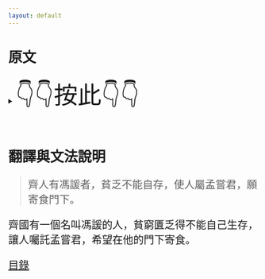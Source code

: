 ```yaml
---
layout: default
---
```

<head>
  <!-- ... -->
  <link rel="stylesheet" type="text/css" href="https://fonts.googleapis.com/earlyaccess/cwtexkai.css">
  <style>
    body {
     font-family: "cwTeXKai", serif;
    }
    p.big {
      line-height: 3;
      font-size: x-large;
    }
    p {
      font-size: 1.5em;
    }
    </style>
</head>

# 原文

<details>
  <summary>
    <span class="icon"><font size="16">👇👇按此👇👇</font></span>
  </summary>
  <p>
  項王軍壁垓下，兵少食盡，漢軍及諸侯兵圍之數重。夜聞漢軍四面皆楚歌，項王乃大驚曰：「漢皆已得楚乎？是何楚人之多也！」項王則夜起，飲帳中。有美人名虞，常幸從；駿馬名騅，常騎之。於是項王乃悲歌慨，自為詩曰：「力拔山兮氣蓋世，時不利兮騅不逝。騅不逝兮可柰何，虞兮虞兮柰若何！」歌數闋，美人和之。項王泣數行下，左右皆泣，莫能仰視。

  於是項王乃上馬騎，麾下壯士騎從者八百餘人，直夜潰圍南出，馳走。平明，漢軍乃覺之，令騎將灌嬰以五千騎追之。項王渡淮，騎能屬者百餘人耳。項王至陰陵，迷失道，問一田父，田父紿曰「左」。左，乃陷大澤中。以故漢追及之。項王乃復引兵而東，至東城，乃有二十八騎。漢騎追者數千人。項王自度不得脫。謂其騎曰：「吾起兵至今八歲矣，身七十餘戰，所當者破，所擊者服，未嘗敗北，遂霸有天下。然今卒困於此，此天之亡我，非戰之罪也。今日固決死，願為諸君快戰，必三勝之，為諸君潰圍，斬將，刈旗，令諸君知天亡我，非戰之罪也。」乃分其騎以為四隊，四向。漢軍圍之數重。項王謂其騎曰：「吾為公取彼一將。」令四面騎馳下，期山東為三處。於是項王大呼馳下，漢軍皆披靡，遂斬漢一將。是時，赤泉侯為騎將，追項王，項王瞋目而叱之，赤泉侯人馬俱驚，辟易數里與其騎會為三處。漢軍不知項王所在，乃分軍為三，復圍之。項王乃馳，復斬漢一都尉，殺數十百人，復聚其騎，亡其兩騎耳。乃謂其騎曰：「何如？」騎皆伏曰：「如大王言。」

  於是項王乃欲東渡烏江。烏江亭長檥船待，謂項王曰：「江東雖小，地方千里，眾數十萬人，亦足王也。願大王急渡。今獨臣有船，漢軍至，無以渡。」項王笑曰：「天之亡我，我何渡為！且籍與江東子弟八千人渡江而西，今無一人還，縱江東父兄憐而王我，我何面目見之？縱彼不言，籍獨不愧於心乎？」乃謂亭長曰：「吾知公長者。吾騎此馬五歲，所當無敵，嘗一日行千里，不忍殺之，以賜公。」乃令騎皆下馬步行，持短兵接戰。獨籍所殺漢軍數百人。項王身亦被十餘創。顧見漢騎司馬呂馬童，曰：「若非吾故人乎？」馬童面之，指王翳曰：「此項王也。」項王乃曰：「吾聞漢購我頭千金，邑萬戶，吾為若德。」乃自刎而死。
  </p>
</details> <br>


# 翻譯與文法說明

> 齊人有馮諼者，貧乏不能自存，使人屬孟嘗君，願寄食門下。

齊國有一個名叫馮諼的人，貧窮匱乏得不能自己生存，讓人囑託孟嘗君，希望在他的門下寄食。


[目錄](./)
